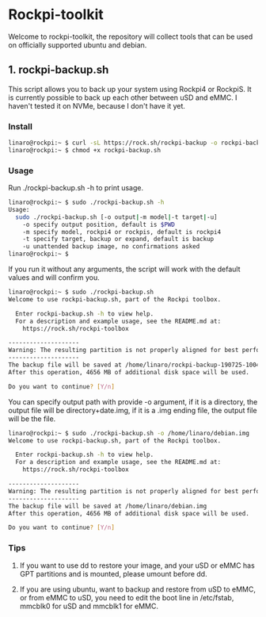 # Rockpi-toolkit

Welcome to rockpi-toolkit, the repository will collect tools that can be used on officially supported ubuntu and debian.

## 1. rockpi-backup.sh

This script allows you to back up your system using Rockpi4 or RockpiS. It is currently possible to back up each other between uSD and eMMC. I haven't tested it on NVMe, because I don't have it yet.

### Install

``` bash
linaro@rockpi:~ $ curl -sL https://rock.sh/rockpi-backup -o rockpi-backup.sh
linaro@rockpi:~ $ chmod +x rockpi-backup.sh
```

### Usage

Run ./rockpi-backup.sh -h to print usage.

```bash
linaro@rockpi:~ $ sudo ./rockpi-backup.sh -h
Usage:
  sudo ./rockpi-backup.sh [-o output|-m model|-t target|-u]
    -o specify output position, default is $PWD
    -m specify model, rockpi4 or rockpis, default is rockpi4
    -t specify target, backup or expand, default is backup
    -u unattended backup image, no confirmations asked
linaro@rockpi:~ $
```

If you run it without any arguments, the script will work with the default values and will confirm you.

```bash
linaro@rockpi:~ $ sudo ./rockpi-backup.sh
Welcome to use rockpi-backup.sh, part of the Rockpi toolbox.

  Enter rockpi-backup.sh -h to view help.
  For a description and example usage, see the README.md at:
    https://rock.sh/rockpi-toolbox

--------------------
Warning: The resulting partition is not properly aligned for best performance.
--------------------
The backup file will be saved at /home/linaro/rockpi-backup-190725-1004.img
After this operation, 4656 MB of additional disk space will be used.

Do you want to continue? [Y/n]
```

You can specify output path with provide -o argument, if it is a directory, the output file will be directory+date.img, if it is a .img ending file, the output file will be the file.

```bash
linaro@rockpi:~ $ sudo ./rockpi-backup.sh -o /home/linaro/debian.img
Welcome to use rockpi-backup.sh, part of the Rockpi toolbox.

  Enter rockpi-backup.sh -h to view help.
  For a description and example usage, see the README.md at:
    https://rock.sh/rockpi-toolbox

--------------------
Warning: The resulting partition is not properly aligned for best performance.
--------------------
The backup file will be saved at /home/linaro/debian.img
After this operation, 4656 MB of additional disk space will be used.

Do you want to continue? [Y/n]
```

### Tips

1. If you want to use dd to restore your image, and your uSD or eMMC has GPT partitions and is mounted, please umount before dd.

2. If you are using ubuntu, want to backup and restore from uSD to eMMC, or from eMMC to uSD, you need to edit the boot line in /etc/fstab, mmcblk0 for uSD and mmcblk1 for eMMC.
